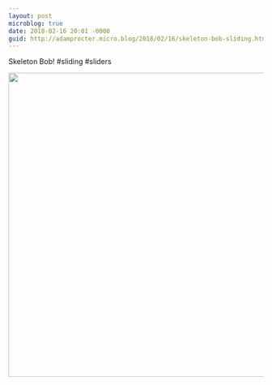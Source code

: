 ```yaml
---
layout: post
microblog: true
date: 2018-02-16 20:01 -0000
guid: http://adamprocter.micro.blog/2018/02/16/skeleton-bob-sliding.html
---
```

Skeleton Bob! #sliding #sliders

<img src="http://discursive.adamprocter.co.uk/uploads/2018/1aeb8bdcb4.jpg" width="600" height="600" />
